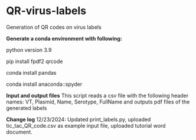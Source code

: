# QR-virus-labels
Generation of QR codes on virus labels 

**Generate a conda environment with following:**

python version 3.9

pip install fpdf2 qrcode

conda install pandas

conda install anaconda::spyder

**Input and output files**
This script reads a csv file with the following header names: VT, Plasmid, Name, Serotype, FullName and outputs pdf files of the generated labels


**Change log**
12/23/2024: Updated print_labels.py, uploaded tic_tac_QR_code.csv as example input file, uploaded tutorial word document. 
